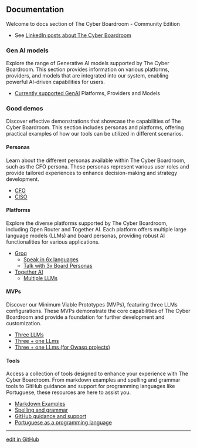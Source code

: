 ## Documentation 

Welcome to docs section of The Cyber Boardroom - Community Edition

- See [LinkedIn posts about The Cyber Boardroom](docs/news/blog-posts)

### Gen AI models

Explore the range of Generative AI models supported by The Cyber Boardroom. This section provides information on various platforms, providers, and models that are integrated into our system, enabling powerful AI-driven capabilities for users.

 - [Currently supported GenAI](docs/platforms/index) Platforms, Providers and Models

### Good demos

Discover effective demonstrations that showcase the capabilities of The Cyber Boardroom. This section includes personas and platforms, offering practical examples of how our tools can be utilized in different scenarios.

#### Personas

Learn about the different personas available within The Cyber Boardroom, such as the CFO persona. These personas represent various user roles and provide tailored experiences to enhance decision-making and strategy development.

- [CFO](docs/demos/personas/cfo/index)
- [CISO](docs/demos/personas/ciso/index)

#### Platforms

Explore the diverse platforms supported by The Cyber Boardroom, including Open Router and Together AI. Each platform offers multiple large language models (LLMs) and board personas, providing robust AI functionalities for various applications.

- [Groq](docs/platforms/groq/index) 
    - [Speak in 6x languages](docs/platforms/groq/speak-in-6-languages)
    - [Talk with 3x Board Personas](docs/platforms/groq/talk-with-3x-board-personas)
- [Together AI](docs/platforms/together-ai/index)
    - [Multiple LLMs](docs/platforms/together-ai/query-multiple-lllms)

#### MVPs

Discover our Minimum Viable Prototypes (MVPs), featuring three LLMs configurations. These MVPs demonstrate the core capabilities of The Cyber Boardroom and provide a foundation for further development and customization.

  - [Three LLMs](chat/three-llms)
  - [Three + one LLms](chat/three-plus-one-llms)
  - [Three + one LLms (for Owasp projects)](chat/three-plus-one-llms--owasp-projects)

#### Tools

Access a collection of tools designed to enhance your experience with The Cyber Boardroom. From markdown examples and spelling and grammar tools to GitHub guidance and support for programming languages like Portuguese, these resources are here to assist you.

 - [Markdown Examples](docs/markdown/examples)
 - [Spelling and grammar](docs/demos/tools/spelling-grammar-helper)
 - [GitHub guidance and support](docs/demos/tools/github-helper)
 - [Portuguese as a programming language](docs/demos/tools/portuguese-journalist)


-----
[edit in GitHub](https://github.com/the-cyber-boardroom/cbr-content/edit/dev/cbr_content/en/web-pages/index.md)